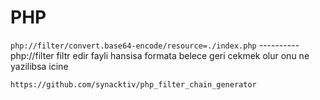 # PHP

`php://filter/convert.base64-encode/resource=./index.php` ---------- php://filter filtr edir fayli hansisa formata belece geri cekmek olur onu ne yazilibsa icine

`https://github.com/synacktiv/php_filter_chain_generator`
